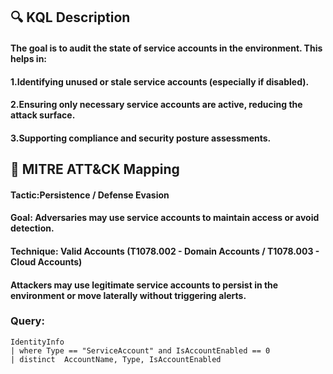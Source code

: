 ## 🔍 KQL Description
#### The goal is to audit the state of service accounts in the environment. This helps in:
#### 1.Identifying unused or stale service accounts (especially if disabled).
#### 2.Ensuring only necessary service accounts are active, reducing the attack surface.
#### 3.Supporting compliance and security posture assessments.
## 🧩 MITRE ATT&CK Mapping
#### Tactic:Persistence / Defense Evasion
#### Goal: Adversaries may use service accounts to maintain access or avoid detection.
#### Technique: Valid Accounts (T1078.002 - Domain Accounts / T1078.003 - Cloud Accounts)
#### Attackers may use legitimate service accounts to persist in the environment or move laterally without triggering alerts.
### Query:
```KQL
IdentityInfo
| where Type == "ServiceAccount" and IsAccountEnabled == 0
| distinct  AccountName, Type, IsAccountEnabled
```
